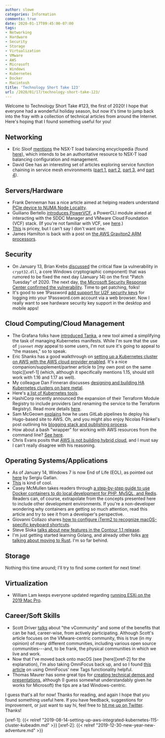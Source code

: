```yaml
---
author: slowe
categories: Information
comments: true
date: 2020-01-17T09:45:00-07:00
tags:
- Networking
- Hardware
- Security
- Storage
- Virtualization
- VMware
- AWS
- Microsoft
- Windows
- Kubernetes
- Docker
- Macintosh
title: 'Technology Short Take 123'
url: /2020/01/17/technology-short-take-123/
---
```


Welcome to Technology Short Take #123, the first of 2020! I hope that everyone had a wonderful holiday season, but now it's time to jump back into the fray with a collection of technical articles from around the Internet. Here's hoping that I found something useful for you!<!--more-->

## Networking

* Eric Sloof [mentions][link-27] the NSX-T load balancing encyclopedia (found [here][link-28]), which intends to be an authoritative resource to NSX-T load balancing configuration and management.
* David Gee has an interesting set of articles exploring service function chaining in service mesh environments ([part 1][link-30], [part 2][link-31], [part 3][link-32], and [part 4][link-33]).

## Servers/Hardware

* Frank Denneman has a nice article aimed at helping readers understand [PCIe device to NUMA Node Locality][link-1].
* Guiliano Bertello [introduces PowerVCF][link-6], a PowerCLI module aimed at interacting with the SDDC Manager and VMware Cloud Foundation (VCF) stack. (If you're not familiar with VCF, see [here][link-7].)
* [This][link-8] is pricey, but I can't say I don't want one.
* James Hamilton is back with a post on [the AWS Graviton2 ARM processors][link-11].

## Security

* On January 13, Brian Krebs [discussed][link-12] the critical flaw (a vulnerability in `crypt32.dll`, a core Windows cryptographic component) that was rumored to be fixed the next day (January 14) on the first "Patch Tuesday" of 2020. The next day, [the Microsoft Security Response Center confirmed the vulnerability][link-13]. Time to get patching, folks!
* It's good to see 1Password [add support for U2F security keys][link-24] for logging into your 1Password.com account via a web browser. Now I really want to see hardware security key support in the desktop and mobile apps!

## Cloud Computing/Cloud Management

* The Grafana folks have [introduced Tanka][link-2], a new tool aimed a simplifying the task of managing Kubernetes manifests. While I'm sure that the use of `jsonnet` _may_ appeal to some users, I'm not sure it's going to appeal to "the masses," so to speak.
* Eric Shanks has a good walkthrough on [setting up a Kubernetes cluster on AWS with the AWS cloud provider enabled][link-3]. It's a nice companion/supplement/partner article to [my own post on the same topic][xref-1] (which, although it specifically mentions 1.15, should still work with 1.16 and 1.17 as well).
* My colleague Dan Finneran discusses [designing and building HA Kubernetes clusters on bare metal][link-5].
* Here's [a list of Kubernetes tools][link-10].
* HashiCorp recently announced the expansion of their Terraform Module Registry to include providers (and renaming the service to the Terraform Registry). Read more details [here][link-19].
* Sam McGeown [explains][link-21] how he uses GitLab pipelines to deploy his Hugo-based site to AWS. Oh, and you might also enjoy Nicolas Fränkel's post outlining his [blogging stack and publishing process][link-22].
* How about a bash "wrapper" for working with AWS resources from the command line? [See here][link-23].
* Chris Evans posits that [AWS is not building hybrid cloud][link-26], and I must say I can't really disagree with his reasoning.

## Operating Systems/Applications

* As of January 14, Windows 7 is now End of Life (EOL), as pointed out [here][link-14] by Sergiu Gatlan.
* [This][link-15] is kind of cool.
* Casey McMullen takes readers through [a step-by-step guide to use Docker containers to do local development for PHP, MySQL, and Redis][link-16]. Readers can, of course, extrapolate from the concepts presented here to include other development environments. If you're a non-developer wondering why containers are getting so much attention, read this article and try to see it from a developer's perspective.
* Giovanni Collazo shares [how to configure iTerm2 to recognize macOS-specific keyboard shortcuts][link-18].
* Steve Sloka [talks about new features in the Contour 1.1 release][link-20].
* I'm just getting started learning Golang, and already other folks [are talking about moving to Rust][link-25]. I'm so far behind.

## Storage

Nothing this time around; I'll try to find some content for next time!

## Virtualization

* William Lam keeps everyone updated regarding [running ESXi on the 2019 Mac Pro][link-29].

## Career/Soft Skills

* Scott Driver [talks][link-4] about "the vCommunity" and some of the benefits that can be had, career-wise, from actively participating. Although Scott's article focuses on the VMware-centric community, this is true (in my opinion) of many different communities, including various open source communities---and, to be frank, the physical communities in which we live and work.
* Now that I've moved back onto macOS (see [here][xref-2] for the explanation), I'm also taking OmniFocus back up, and so I found [this article][link-9] on using OmniFocus' new Tags functionality helpful.
* Thomas Maurer has some great tips for [creating technical demos and presentations][link-17], although (I guess somewhat understandably given he works for Microsoft) the tips are a tad Windows-centric.

I guess that's all for now! Thanks for reading, and again I hope that you found something useful here. If you have feedback, suggestions for improvement, or just want to say hi, feel free to [hit me up on Twitter][link-99]. Thanks!

[link-1]: https://frankdenneman.nl/2020/01/10/pcie-device-numa-node-locality/
[link-2]: https://grafana.com/blog/2020/01/09/introducing-tanka-our-way-of-deploying-to-kubernetes/
[link-3]: https://theithollow.com/2020/01/13/deploy-kubernetes-on-aws/
[link-4]: https://virtualvt.wordpress.com/2020/01/13/why-do-we-vcommunity/
[link-5]: https://thebsdbox.co.uk/2020/01/02/Designing-Building-HA-bare-metal-Kubernetes-cluster/
[link-6]: https://blog.bertello.org/2020/01/introducing-powervcf/
[link-7]: https://www.cloudlabnode.com/articles/vmware-cloud-foundation-vcf-introduction/
[link-8]: https://linedock.co/products/macbook-13in-docking-station?variant=10786211233828
[link-9]: http://uncorrected.net/using-omnifocus-to-shape-your-day/
[link-10]: http://dockerlabs.collabnix.com/kubernetes/kubetools/
[link-11]: https://perspectives.mvdirona.com/2020/01/aws-graviton2/
[link-12]: https://krebsonsecurity.com/2020/01/cryptic-rumblings-ahead-of-first-2020-patch-tuesday/
[link-13]: https://msrc-blog.microsoft.com/2020/01/14/january-2020-security-updates-cve-2020-0601/
[link-14]: https://www.bleepingcomputer.com/news/microsoft/windows-7-reaches-end-of-life-tomorrow-what-you-need-to-know/
[link-15]: https://github.com/seemoo-lab/opendrop
[link-16]: https://medium.com/better-programming/php-how-to-run-your-entire-development-environment-in-docker-containers-on-macos-787784e94f9a
[link-17]: https://www.thomasmaurer.ch/2020/01/how-to-create-great-tech-demos-and-presentations/
[link-18]: https://gcollazo.com/making-iterm-2-work-with-normal-mac-osx-keyboard-shortcuts/
[link-19]: https://www.hashicorp.com/blog/announcing-providers-in-the-new-terraform-registry/
[link-20]: https://projectcontour.io/announcing-contour-1.1/
[link-21]: https://www.definit.co.uk/2020/01/using-gitlab-pipelines-to-deploy-hugo-sites-to-aws/
[link-22]: https://blog.frankel.ch/my-blogging-stack-publishing-process/
[link-23]: https://github.com/bash-my-aws/bash-my-aws/
[link-24]: https://blog.1password.com/introducing-support-for-u2f-security-keys/
[link-25]: http://networkstatic.net/getting-started-with-the-rust-programming-language/
[link-26]: https://www.architecting.it/blog/aws-not-hybrid-cloud/
[link-27]: https://www.ntpro.nl/blog/archives/3551-NSX-T-LB-Encyclopedia.html
[link-28]: https://communities.vmware.com/docs/DOC-40434
[link-29]: https://www.virtuallyghetto.com/2020/01/esxi-on-the-new-2019-apple-mac-pro.html
[link-30]: http://ipengineer.net/2019/11/pt1-composition-in-network-service-meshes/
[link-31]: http://ipengineer.net/2019/11/pt2-composition-in-network-service-meshes/
[link-32]: http://ipengineer.net/2019/11/pt3-composition-in-network-service-meshes/
[link-33]: http://ipengineer.net/2019/11/pt4-composition-in-network-service-meshes/
[link-99]: https://twitter.com/scott_lowe
[xref-1]: {{< relref "2019-08-14-setting-up-aws-integrated-kubernetes-115-cluster-kubeadm.md" >}}
[xref-2]: {{< relref "2019-12-30-new-year-new-adventure.md" >}}
